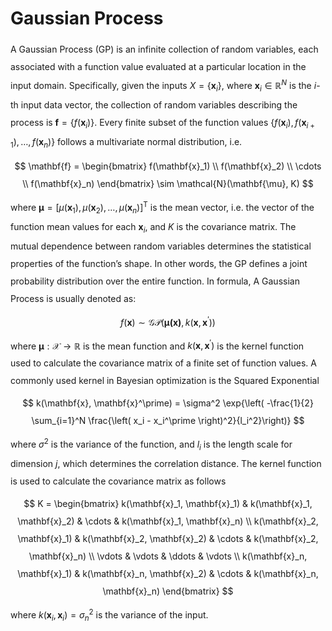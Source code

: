 <style> 
  p {line-height: 2;}
  ul {line-height: 2;}
</style>

# Gaussian Process

A Gaussian Process (GP) is an infinite collection of random variables, each associated with a function value evaluated
at a particular location in the input domain. Specifically, given the inputs $X=\{\mathbf{x}_i\}$,
where $\mathbf{x}_i \in \mathbb{R}^N$ is the *i*-th input data vector, the collection of random variables describing
the process is $\mathbf{f} = \{f(\mathbf{x}_i)\}$. Every finite subset of the function
values $\{ f(\mathbf{x}_i), f(\mathbf{x}_{i+1}), \dots, f(\mathbf{x}_n) \}$ follows a multivariate normal distribution,
i.e.
$$
\mathbf{f} = \begin{bmatrix} f(\mathbf{x}_1) \\ f(\mathbf{x}_2) \\ \cdots \\ f(\mathbf{x}_n) \end{bmatrix} \sim \mathcal{N}(\mathbf{\mu}, K)
$$
where $\mathbf{\mu} = \left[\mu\left(\mathbf{x}_1\right), \mu\left(\mathbf{x}_2\right), \dots, \mu\left(\mathbf{x}_n\right) \right]^\mathrm{T}$
is the mean vector, i.e. the vector of the function mean values for each $\mathbf{x}_i$, and $K$
is the covariance matrix. The mutual dependence between random variables determines the statistical properties of the
function’s shape. In other words, the GP defines a joint probability distribution over the entire function. In formula,
A Gaussian Process is usually denoted as:
$$
f(\mathbf{x}) \sim \mathcal{GP}\left( \mathbf{\mu(\mathbf{x})}, \, k(\mathbf{x}, \mathbf{x}^\prime) \right)
$$
where $\mathbf{\mu}: \mathcal{X} \rightarrow \mathbb{R}$ is the mean function and $k(\mathbf{x}, \mathbf{x}^\prime)$ is
the kernel function used to calculate the covariance matrix of a finite set of function values. A commonly used kernel
in Bayesian optimization is the Squared Exponential
$$
k(\mathbf{x}, \mathbf{x}^\prime) = \sigma^2 \exp{\left( -\frac{1}{2} \sum_{i=1}^N \frac{\left( x_i - x_i^\prime \right)^2}{l_i^2}\right)}
$$
where $\sigma^2$ is the variance of the function, and $l_i$ is the length scale for dimension $j$, which determines the
correlation distance. The kernel function is used to calculate the covariance matrix as follows
$$
K =
\begin{bmatrix}
k(\mathbf{x}_1, \mathbf{x}_1) & k(\mathbf{x}_1, \mathbf{x}_2) & \cdots & k(\mathbf{x}_1, \mathbf{x}_n) \\
k(\mathbf{x}_2, \mathbf{x}_1) & k(\mathbf{x}_2, \mathbf{x}_2) & \cdots & k(\mathbf{x}_2, \mathbf{x}_n) \\
\vdots & \vdots & \ddots & \vdots \\
k(\mathbf{x}_n, \mathbf{x}_1) & k(\mathbf{x}_n, \mathbf{x}_2) & \cdots & k(\mathbf{x}_n, \mathbf{x}_n)
\end{bmatrix}
$$
where $k(\mathbf{x}_i, \mathbf{x}_i)=\sigma_n^2$ is the variance of the input.